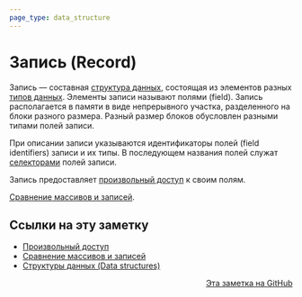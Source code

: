 ```yaml
---
page_type: data_structure
---
```


# Запись (Record)

Запись — составная [структура данных](20221025223341.md), состоящая из элементов разных [типов данных](20221120135950.md). Элементы записи называют полями (field). Запись располагается в памяти в виде непрерывного участка, разделенного на блоки разного размера. Разный размер блоков обусловлен разными типами полей записи.

При описании записи указываются идентификаторы полей (field identifiers) записи и их типы. В последующем названия полей служат [селекторами](20221122202116.md) полей записи.

Запись предоставляет [произвольный доступ](20221108225121.md) к своим полям.

[Сравнение массивов и записей](20221122202900.md).

## Ссылки на эту заметку

* [Произвольный доступ](20221108225121.md)
* [Сравнение массивов и записей](20221122202900.md)
* [Структуры данных (Data structures)](20221025223341.md)


<p v-pre style="text-align: right">
  <a href="https://github.com/Kverde/algorithms/blob/main/source/20221122200850.md">
  Эта заметка на GitHub
  </a>
</p>
